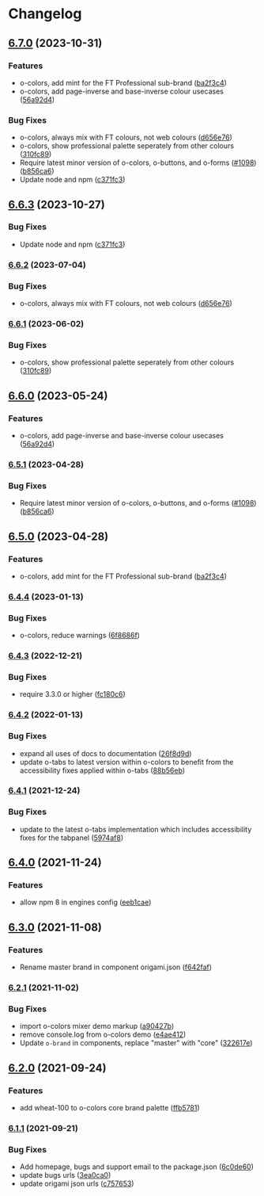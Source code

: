 # Changelog

## [6.7.0](https://github.com/Financial-Times/origami/compare/o-colors-v6.6.3...o-colors-v6.7.0) (2023-10-31)


### Features

* o-colors, add mint for the FT Professional sub-brand ([ba2f3c4](https://github.com/Financial-Times/origami/commit/ba2f3c4fa7952d7545e24d560dd3a8b3d6d90306))
* o-colors, add page-inverse and base-inverse colour usecases ([56a92d4](https://github.com/Financial-Times/origami/commit/56a92d4ef9080a146ee592d6a99fddb778de00bf))


### Bug Fixes

* o-colors, always mix with FT colours, not web colours ([d656e76](https://github.com/Financial-Times/origami/commit/d656e763d8803ca81ea56d72b17bf695d5376ba4))
* o-colors, show professional palette seperately from other colours ([310fc89](https://github.com/Financial-Times/origami/commit/310fc89005a4e83185eb35c6bea096abff335630))
* Require latest minor version of o-colors, o-buttons, and o-forms ([#1098](https://github.com/Financial-Times/origami/issues/1098)) ([b856ca6](https://github.com/Financial-Times/origami/commit/b856ca66c9ec555f3c70833ffa35cb05cd19841f))
* Update node and npm ([c371fc3](https://github.com/Financial-Times/origami/commit/c371fc3f7f2d66266dbca95862ecef3ddeb1f339))

## [6.6.3](https://github.com/Financial-Times/origami/compare/o-colors-v6.6.2...o-colors-v6.6.3) (2023-10-27)


### Bug Fixes

* Update node and npm ([c371fc3](https://github.com/Financial-Times/origami/commit/c371fc3f7f2d66266dbca95862ecef3ddeb1f339))

### [6.6.2](https://www.github.com/Financial-Times/origami/compare/o-colors-v6.6.1...o-colors-v6.6.2) (2023-07-04)


### Bug Fixes

* o-colors, always mix with FT colours, not web colours ([d656e76](https://www.github.com/Financial-Times/origami/commit/d656e763d8803ca81ea56d72b17bf695d5376ba4))

### [6.6.1](https://www.github.com/Financial-Times/origami/compare/o-colors-v6.6.0...o-colors-v6.6.1) (2023-06-02)


### Bug Fixes

* o-colors, show professional palette seperately from other colours ([310fc89](https://www.github.com/Financial-Times/origami/commit/310fc89005a4e83185eb35c6bea096abff335630))

## [6.6.0](https://www.github.com/Financial-Times/origami/compare/o-colors-v6.5.1...o-colors-v6.6.0) (2023-05-24)


### Features

* o-colors, add page-inverse and base-inverse colour usecases ([56a92d4](https://www.github.com/Financial-Times/origami/commit/56a92d4ef9080a146ee592d6a99fddb778de00bf))

### [6.5.1](https://www.github.com/Financial-Times/origami/compare/o-colors-v6.5.0...o-colors-v6.5.1) (2023-04-28)


### Bug Fixes

* Require latest minor version of o-colors, o-buttons, and o-forms ([#1098](https://www.github.com/Financial-Times/origami/issues/1098)) ([b856ca6](https://www.github.com/Financial-Times/origami/commit/b856ca66c9ec555f3c70833ffa35cb05cd19841f))

## [6.5.0](https://www.github.com/Financial-Times/origami/compare/o-colors-v6.4.4...o-colors-v6.5.0) (2023-04-28)


### Features

* o-colors, add mint for the FT Professional sub-brand ([ba2f3c4](https://www.github.com/Financial-Times/origami/commit/ba2f3c4fa7952d7545e24d560dd3a8b3d6d90306))

### [6.4.4](https://www.github.com/Financial-Times/origami/compare/o-colors-v6.4.3...o-colors-v6.4.4) (2023-01-13)


### Bug Fixes

* o-colors, reduce warnings ([6f8686f](https://www.github.com/Financial-Times/origami/commit/6f8686f8a415b868fe5ef702e4f3f5330d803034))

### [6.4.3](https://www.github.com/Financial-Times/origami/compare/o-colors-v6.4.2...o-colors-v6.4.3) (2022-12-21)


### Bug Fixes

* require 3.3.0 or higher ([fc180c6](https://www.github.com/Financial-Times/origami/commit/fc180c619755daa1b7bfe65509f354cf0de113bf))

### [6.4.2](https://www.github.com/Financial-Times/origami/compare/o-colors-v6.4.1...o-colors-v6.4.2) (2022-01-13)


### Bug Fixes

* expand all uses of docs to documentation ([26f8d9d](https://www.github.com/Financial-Times/origami/commit/26f8d9d8cbbe3e78902d8c3951b37e08150a77bd))
* update o-tabs to latest version within o-colors to benefit from the accessibility fixes applied within o-tabs ([88b56eb](https://www.github.com/Financial-Times/origami/commit/88b56eb5a8b7273f0a2001dc3ee420daa157d2f4))

### [6.4.1](https://www.github.com/Financial-Times/origami/compare/o-colors-v6.4.0...o-colors-v6.4.1) (2021-12-24)


### Bug Fixes

* update to the latest o-tabs implementation which includes accessibility fixes for the tabpanel ([5974af8](https://www.github.com/Financial-Times/origami/commit/5974af8001a8af42a2cff62272448f59856a7503))

## [6.4.0](https://www.github.com/Financial-Times/origami/compare/o-colors-v6.3.0...o-colors-v6.4.0) (2021-11-24)


### Features

* allow npm 8 in engines config ([eeb1cae](https://www.github.com/Financial-Times/origami/commit/eeb1cae6e7f0379e647f2b41240b1f294997d528))

## [6.3.0](https://www.github.com/Financial-Times/origami/compare/o-colors-v6.2.1...o-colors-v6.3.0) (2021-11-08)


### Features

* Rename master brand in component origami.json ([f642faf](https://www.github.com/Financial-Times/origami/commit/f642faf0574d84ea8185b56e6090c8015def27e6))

### [6.2.1](https://www.github.com/Financial-Times/origami/compare/o-colors-v6.2.0...o-colors-v6.2.1) (2021-11-02)


### Bug Fixes

* import o-colors mixer demo markup ([a90427b](https://www.github.com/Financial-Times/origami/commit/a90427b3c709964b0043b1b0e10a22fd79b659a6))
* remove console.log from o-colors demo ([e4ae412](https://www.github.com/Financial-Times/origami/commit/e4ae4124e438564d8f24f9d76a3116827c4fb839))
* Update `o-brand` in components, replace "master" with "core" ([322617e](https://www.github.com/Financial-Times/origami/commit/322617ea80f30a6825d9c36872e05574b871ea82))

## [6.2.0](https://www.github.com/Financial-Times/origami/compare/o-colors-v6.1.1...o-colors-v6.2.0) (2021-09-24)


### Features

* add wheat-100 to o-colors core brand palette ([ffb5781](https://www.github.com/Financial-Times/origami/commit/ffb57819342a4c9ec9daec4004a09689d5227454))

### [6.1.1](https://www.github.com/Financial-Times/origami/compare/o-colors-v6.1.0...o-colors-v6.1.1) (2021-09-21)


### Bug Fixes

* Add homepage, bugs and support email to the package.json ([6c0de60](https://www.github.com/Financial-Times/origami/commit/6c0de60ebd6e64c4dd16d000fcc6b79412ce30f4))
* update bugs urls ([3ea0ca0](https://www.github.com/Financial-Times/origami/commit/3ea0ca03bcb6e55142a77387ad0fff5ddf056d44))
* update origami json urls ([c757653](https://www.github.com/Financial-Times/origami/commit/c7576532b5a14f0462d5346dfb63238be025602e))

